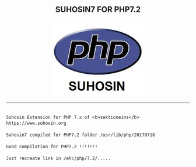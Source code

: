 <b><p align="center">SUHOSIN7 FOR PHP7.2</p></b>
----------------------------------------

<p align="center">
  <img src="../files/suhosin.jpeg"/>
</p>

----------------------------------------

``` shell

Suhosin Extension for PHP 7.x of <b>sektioneins</b>
https://www.suhosin.org

Suhosin7 compiled for PHP7.2 folder /usr/lib/php/20170718

Good compilation for PHP7.2 !!!!!!!

Just recreate link in /etc/php/7.2/.....

```
